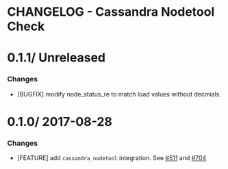 # CHANGELOG - Cassandra Nodetool Check


0.1.1/ Unreleased
==================

### Changes

* [BUGFIX] modify node_status_re to match load values without decmials.



0.1.0/ 2017-08-28
==================

### Changes

* [FEATURE] add `cassandra_nodetool` integration. See [#511][] and [#704][]

<!--- The following link definition list is generated by PimpMyChangelog --->
[#511]: https://github.com/DataDog/integrations-core/issues/511
[#704]: https://github.com/DataDog/integrations-core/issues/704
